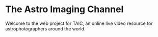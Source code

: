 # The Astro Imaging Channel

Welcome to the web project for TAIC, an online live video resource for astrophotographers around the world. 